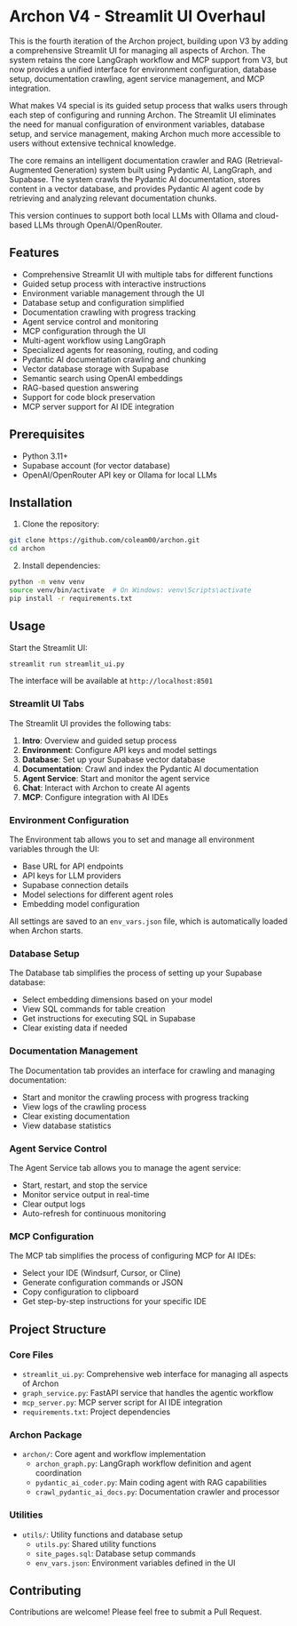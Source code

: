# Archon V4 - Streamlit UI Overhaul

This is the fourth iteration of the Archon project, building upon V3 by adding a comprehensive Streamlit UI for managing all aspects of Archon. The system retains the core LangGraph workflow and MCP support from V3, but now provides a unified interface for environment configuration, database setup, documentation crawling, agent service management, and MCP integration.

What makes V4 special is its guided setup process that walks users through each step of configuring and running Archon. The Streamlit UI eliminates the need for manual configuration of environment variables, database setup, and service management, making Archon much more accessible to users without extensive technical knowledge.

The core remains an intelligent documentation crawler and RAG (Retrieval-Augmented Generation) system built using Pydantic AI, LangGraph, and Supabase. The system crawls the Pydantic AI documentation, stores content in a vector database, and provides Pydantic AI agent code by retrieving and analyzing relevant documentation chunks.

This version continues to support both local LLMs with Ollama and cloud-based LLMs through OpenAI/OpenRouter.

## Features

- Comprehensive Streamlit UI with multiple tabs for different functions
- Guided setup process with interactive instructions
- Environment variable management through the UI
- Database setup and configuration simplified
- Documentation crawling with progress tracking
- Agent service control and monitoring
- MCP configuration through the UI
- Multi-agent workflow using LangGraph
- Specialized agents for reasoning, routing, and coding
- Pydantic AI documentation crawling and chunking
- Vector database storage with Supabase
- Semantic search using OpenAI embeddings
- RAG-based question answering
- Support for code block preservation
- MCP server support for AI IDE integration

## Prerequisites

- Python 3.11+
- Supabase account (for vector database)
- OpenAI/OpenRouter API key or Ollama for local LLMs

## Installation

1. Clone the repository:
```bash
git clone https://github.com/coleam00/archon.git
cd archon
```

2. Install dependencies:
```bash
python -m venv venv
source venv/bin/activate  # On Windows: venv\Scripts\activate
pip install -r requirements.txt
```

## Usage

Start the Streamlit UI:

```bash
streamlit run streamlit_ui.py
```

The interface will be available at `http://localhost:8501`

### Streamlit UI Tabs

The Streamlit UI provides the following tabs:

1. **Intro**: Overview and guided setup process
2. **Environment**: Configure API keys and model settings
3. **Database**: Set up your Supabase vector database
4. **Documentation**: Crawl and index the Pydantic AI documentation
5. **Agent Service**: Start and monitor the agent service
6. **Chat**: Interact with Archon to create AI agents
7. **MCP**: Configure integration with AI IDEs

### Environment Configuration

The Environment tab allows you to set and manage all environment variables through the UI:

- Base URL for API endpoints
- API keys for LLM providers
- Supabase connection details
- Model selections for different agent roles
- Embedding model configuration

All settings are saved to an `env_vars.json` file, which is automatically loaded when Archon starts.

### Database Setup

The Database tab simplifies the process of setting up your Supabase database:

- Select embedding dimensions based on your model
- View SQL commands for table creation
- Get instructions for executing SQL in Supabase
- Clear existing data if needed

### Documentation Management

The Documentation tab provides an interface for crawling and managing documentation:

- Start and monitor the crawling process with progress tracking
- View logs of the crawling process
- Clear existing documentation
- View database statistics

### Agent Service Control

The Agent Service tab allows you to manage the agent service:

- Start, restart, and stop the service
- Monitor service output in real-time
- Clear output logs
- Auto-refresh for continuous monitoring

### MCP Configuration

The MCP tab simplifies the process of configuring MCP for AI IDEs:

- Select your IDE (Windsurf, Cursor, or Cline)
- Generate configuration commands or JSON
- Copy configuration to clipboard
- Get step-by-step instructions for your specific IDE

## Project Structure

### Core Files
- `streamlit_ui.py`: Comprehensive web interface for managing all aspects of Archon
- `graph_service.py`: FastAPI service that handles the agentic workflow
- `mcp_server.py`: MCP server script for AI IDE integration
- `requirements.txt`: Project dependencies

### Archon Package
- `archon/`: Core agent and workflow implementation
  - `archon_graph.py`: LangGraph workflow definition and agent coordination
  - `pydantic_ai_coder.py`: Main coding agent with RAG capabilities
  - `crawl_pydantic_ai_docs.py`: Documentation crawler and processor

### Utilities
- `utils/`: Utility functions and database setup
  - `utils.py`: Shared utility functions
  - `site_pages.sql`: Database setup commands
  - `env_vars.json`: Environment variables defined in the UI

## Contributing

Contributions are welcome! Please feel free to submit a Pull Request.
